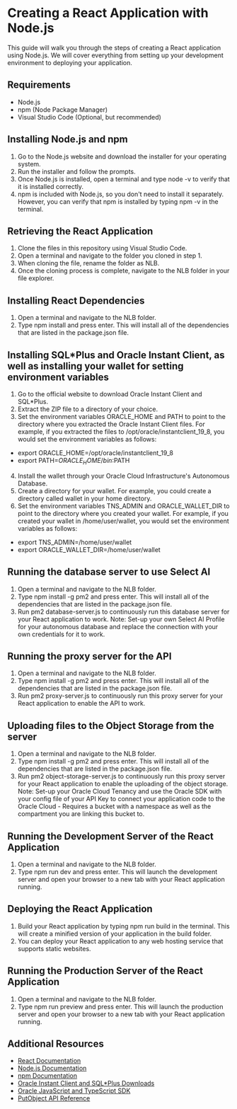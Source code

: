 # Creating a React Application with Node.js
This guide will walk you through the steps of creating a React application using Node.js. We will cover everything from setting up your development environment to deploying your application.

## Requirements
- Node.js
- npm (Node Package Manager)
- Visual Studio Code (Optional, but recommended)

## Installing Node.js and npm
1. Go to the Node.js website and download the installer for your operating system.
2. Run the installer and follow the prompts.
3. Once Node.js is installed, open a terminal and type node -v to verify that it is installed correctly.
4. npm is included with Node.js, so you don't need to install it separately. However, you can verify that npm is installed by typing npm -v in the terminal.

## Retrieving the React Application
1. Clone the files in this repository using Visual Studio Code.
2. Open a terminal and navigate to the folder you cloned in step 1.
3. When cloning the file, rename the folder as NLB.
4. Once the cloning process is complete, navigate to the NLB folder in your file explorer.

## Installing React Dependencies
1. Open a terminal and navigate to the NLB folder.
2. Type npm install and press enter. This will install all of the dependencies that are listed in the package.json file.

## Installing SQL*Plus and Oracle Instant Client, as well as installing your wallet for setting environment variables
1. Go to the official website to download Oracle Instant Client and SQL*Plus.
2. Extract the ZIP file to a directory of your choice.
3. Set the environment variables ORACLE_HOME and PATH to point to the directory where you extracted the Oracle Instant Client files. For example, if you extracted the files to /opt/oracle/instantclient_19_8, you would set the environment variables as follows:
- export ORACLE_HOME=/opt/oracle/instantclient_19_8
- export PATH=$ORACLE_HOME/bin:$PATH
4. Install the wallet through your Oracle Cloud Infrastructure's Autonomous Database.
5. Create a directory for your wallet. For example, you could create a directory called wallet in your home directory.
6. Set the environment variables TNS_ADMIN and ORACLE_WALLET_DIR to point to the directory where you created your wallet. For example, if you created your wallet in /home/user/wallet, you would set the environment variables as follows:
- export TNS_ADMIN=/home/user/wallet
- export ORACLE_WALLET_DIR=/home/user/wallet

## Running the database server to use Select AI
1. Open a terminal and navigate to the NLB folder.
2. Type npm install -g pm2 and press enter. This will install all of the dependencies that are listed in the package.json file.
3. Run pm2 database-server.js to continuously run this database server for your React application to work.
Note: Set-up your own Select AI Profile for your autonomous database and replace the connection with your own credentials for it to work.

## Running the proxy server for the API
1. Open a terminal and navigate to the NLB folder.
2. Type npm install -g pm2 and press enter. This will install all of the dependencies that are listed in the package.json file.
3. Run pm2 proxy-server.js to continuously run this proxy server for your React application to enable the API to work.

## Uploading files to the Object Storage from the server
1. Open a terminal and navigate to the NLB folder.
2. Type npm install -g pm2 and press enter. This will install all of the dependencies that are listed in the package.json file.
3. Run pm2 object-storage-server.js to continuously run this proxy server for your React application to enable the uploading of the object storage.
Note: Set-up your Oracle Cloud Tenancy and use the Oracle SDK with your config file of your API Key to connect your application code to the Oracle Cloud - Requires a bucket with a namespace as well as the compartment you are linking this bucket to.

## Running the Development Server of the React Application
1. Open a terminal and navigate to the NLB folder.
2. Type npm run dev and press enter. This will launch the development server and open your browser to a new tab with your React application running.

## Deploying the React Application
1. Build your React application by typing npm run build in the terminal. This will create a minified version of your application in the build folder.
2. You can deploy your React application to any web hosting service that supports static websites.

## Running the Production Server of the React Application 
1. Open a terminal and navigate to the NLB folder.
2. Type npm run preview and press enter. This will launch the production server and open your browser to a new tab with your React application running.

## Additional Resources
- [React Documentation](https://react.dev/)
- [Node.js Documentation](https://nodejs.org/en)
- [npm Documentation](https://www.npmjs.com/)
- [Oracle Instant Client and SQL*Plus Downloads](https://www.oracle.com/sg/database/technologies/instant-client/downloads.html)
- [Oracle JavaScript and TypeScript SDK](https://docs.oracle.com/en-us/iaas/Content/API/SDKDocs/typescriptsdk.htm)
- [PutObject API Reference](https://docs.oracle.com/en-us/iaas/api/#/en/objectstorage/20160918/Object/PutObject)
